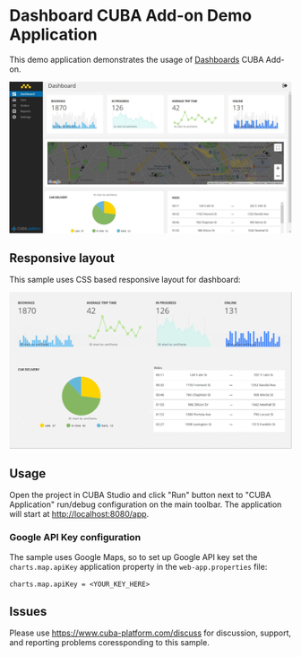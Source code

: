 # Dashboard CUBA Add-on Demo Application

This demo application demonstrates the usage of 
[Dashboards](https://github.com/cuba-platform/dashboard-addon) CUBA Add-on.

![responsive-layout](./img/demo.jpg)

## Responsive layout

This sample uses CSS based responsive layout for dashboard:

![responsive-layout](./img/responsive-layout.gif)

## Usage

Open the project in CUBA Studio and click "Run" button next to "CUBA Application"
run/debug configuration on the main toolbar.
The application will start at [http://localhost:8080/app](http://localhost:8080/app).

### Google API Key configuration

The sample uses Google Maps, so to set up Google API key set
the `charts.map.apiKey` application property in the `web-app.properties` file:

```Properties
charts.map.apiKey = <YOUR_KEY_HERE>
```

## Issues

Please use https://www.cuba-platform.com/discuss for discussion, support,
and reporting problems coressponding to this sample.